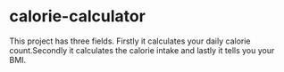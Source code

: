# calorie-calculator
This project has three fields. Firstly it calculates your daily calorie count.Secondly it calculates the calorie intake and lastly it tells you your BMI.

